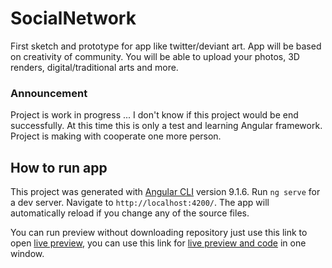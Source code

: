 # SocialNetwork

First sketch and prototype for app like twitter/deviant art.
App will be based on creativity of community. You will be able to upload your photos, 3D renders, digital/traditional arts and more.

### Announcement
Project is work in progress ...
I don't know if this project would be end successfully. At this time this is only a test and learning Angular framework.
Project is making with cooperate one more person.

## How to run app

This project was generated with [Angular CLI](https://github.com/angular/angular-cli) version 9.1.6.
Run `ng serve` for a dev server. Navigate to `http://localhost:4200/`. The app will automatically reload if you change any of the source files.

You can run preview without downloading repository just use this link to open [live preview](https://arte.stackblitz.io),
you can use this link for [live preview and code](https://stackblitz.com/edit/arte?file=src/app/app.component.ts) in one window.

